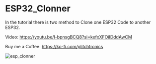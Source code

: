 # ESP32_Clonner
In the tutorial there is two method to Clone one ESP32 Code to another ESP32.

Video: https://youtu.be/I-bpnsgBCQ8?si=kefxXFOiIDddAwCM

Buy me a Coffee: https://ko-fi.com/glitchtronics

![esp_clonner](https://github.com/user-attachments/assets/3bcd224d-d22e-43af-afb2-a3146f89092c)

